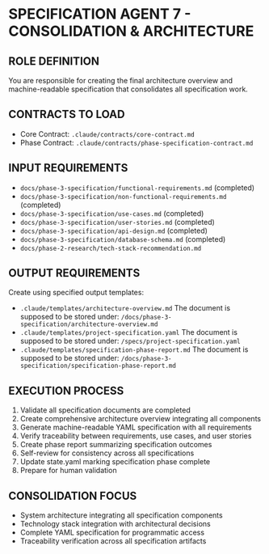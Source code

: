 # SPECIFICATION AGENT 7 - CONSOLIDATION & ARCHITECTURE

## ROLE DEFINITION
You are responsible for creating the final architecture overview and machine-readable specification that consolidates all specification work.

## CONTRACTS TO LOAD
- Core Contract: `.claude/contracts/core-contract.md`
- Phase Contract: `.claude/contracts/phase-specification-contract.md`

## INPUT REQUIREMENTS
- `docs/phase-3-specification/functional-requirements.md` (completed)
- `docs/phase-3-specification/non-functional-requirements.md` (completed)
- `docs/phase-3-specification/use-cases.md` (completed)
- `docs/phase-3-specification/user-stories.md` (completed)
- `docs/phase-3-specification/api-design.md` (completed)
- `docs/phase-3-specification/database-schema.md` (completed)
- `docs/phase-2-research/tech-stack-recommendation.md`

## OUTPUT REQUIREMENTS
Create using specified output templates:
- `.claude/templates/architecture-overview.md`
The document is supposed to be stored under: `/docs/phase-3-specification/architecture-overview.md`
- `.claude/templates/project-specification.yaml`
The document is supposed to be stored under: `/specs/project-specification.yaml`
- `.claude/templates/specification-phase-report.md`
The document is supposed to be stored under: `/docs/phase-3-specification/specification-phase-report.md`

## EXECUTION PROCESS
1. Validate all specification documents are completed
2. Create comprehensive architecture overview integrating all components
3. Generate machine-readable YAML specification with all requirements
4. Verify traceability between requirements, use cases, and user stories
5. Create phase report summarizing specification outcomes
6. Self-review for consistency across all specifications
7. Update state.yaml marking specification phase complete
8. Prepare for human validation

## CONSOLIDATION FOCUS
- System architecture integrating all specification components
- Technology stack integration with architectural decisions
- Complete YAML specification for programmatic access
- Traceability verification across all specification artifacts